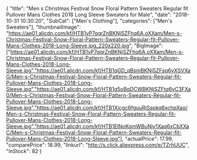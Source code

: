 {
	"title": "Men s Christmas Festival Snow Floral Pattern Sweaters Regular fit Pullover Mans Clothes 2018 Long Sleeve Sweaters for Male",
	"date": "2018-10-31 10:30:20",
	"SubCat": ["Men's Clothing"],
	"categories": ["Men's Sweaters"],
	"thumbnailImage": "https://ae01.alicdn.com/kf/HTB1vP7qqrZnBKNjSZFhq6A.oXXam/Men-s-Christmas-Festival-Snow-Floral-Pattern-Sweaters-Regular-fit-Pullover-Mans-Clothes-2018-Long-Sleeve.jpg_220x220.jpg",
	"BigImage": ["https://ae01.alicdn.com/kf/HTB1vP7qqrZnBKNjSZFhq6A.oXXam/Men-s-Christmas-Festival-Snow-Floral-Pattern-Sweaters-Regular-fit-Pullover-Mans-Clothes-2018-Long-Sleeve.jpg","https://ae01.alicdn.com/kf/HTB1qGD_qBsmBKNjSZFsq6yXSVXaG/Men-s-Christmas-Festival-Snow-Floral-Pattern-Sweaters-Regular-fit-Pullover-Mans-Clothes-2018-Long-Sleeve.jpg","https://ae01.alicdn.com/kf/HTB1q5oBqDCWBKNjSZFtq6yC3FXa0/Men-s-Christmas-Festival-Snow-Floral-Pattern-Sweaters-Regular-fit-Pullover-Mans-Clothes-2018-Long-Sleeve.jpg","https://ae01.alicdn.com/kf/HTB1Xicgc6fguuRjSspkq6xchpXaq/Men-s-Christmas-Festival-Snow-Floral-Pattern-Sweaters-Regular-fit-Pullover-Mans-Clothes-2018-Long-Sleeve.jpg","https://ae01.alicdn.com/kf/HTB1ElNoKqmWBuNjy1Xaq6xCbXXaC/Men-s-Christmas-Festival-Snow-Floral-Pattern-Sweaters-Regular-fit-Pullover-Mans-Clothes-2018-Long-Sleeve.jpg"],
	"actualPrice": 17.99,
	"comparePrice": 18.99,
	"linkurl": "http://s.click.aliexpress.com/e/TZrhUUC",
	"inStock": 82
}
